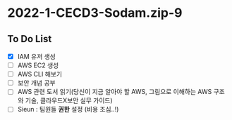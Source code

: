 # 2022-1-CECD3-Sodam.zip-9

## To Do List
- [x] IAM 유저 생성
- [ ] AWS EC2 생성
- [ ] AWS CLI 해보기
- [ ] 보안 개념 공부
- [ ] AWS 관련 도서 읽기(당신이 지금 알아야 할 AWS, 그림으로 이해하는 AWS 구조와 기술, 클라우드X보안 실무 가이드)
- [ ] Sieun : 팀원들 **권한** 설정 (비용 조심..!)
